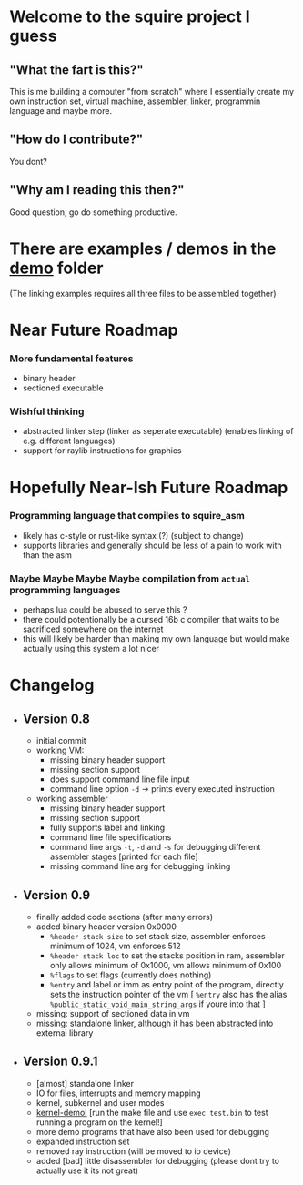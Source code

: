 # Welcome to the squire project I guess
## "What the fart is this?"
This is me building a computer "from scratch" where I essentially create my own instruction set, virtual machine, assembler, linker, programmin language and maybe more.

## "How do I contribute?"
You dont?

## "Why am I reading this then?"
Good question, go do something productive.

# There are examples / demos in the [demo](./demo) folder
(The linking examples requires all three files to be assembled together)

# Near Future Roadmap
### More fundamental features
- binary header
- sectioned executable
### Wishful thinking
- abstracted linker step (linker as seperate executable) (enables linking of e.g. different languages)
- support for raylib instructions for graphics

# Hopefully Near-Ish Future Roadmap
### Programming language that compiles to squire_asm
- likely has c-style or rust-like syntax (?) (subject to change)
- supports libraries and generally should be less of a pain to work with than the asm
### Maybe Maybe Maybe Maybe compilation from `actual` programming languages
- perhaps lua could be abused to serve this ?
- there could potentionally be a cursed 16b c compiler that waits to be sacrificed somewhere on the internet
- this will likely be harder than making my own language but would make actually using this system a lot nicer

# Changelog
- ## Version 0.8
    - initial commit
    - working VM:
        - missing binary header support
        - missing section support
        - does support command line file input
        - command line option `-d` -> prints every executed instruction
    - working assembler
        - missing binary header support
        - missing section support
        - fully supports label and linking
        - command line file specifications
        - command line args `-t`, `-d` and `-s` for debugging different assembler stages [printed for each file]
        - missing command line arg for debugging linking
- ## Version 0.9
    - finally added code sections (after many errors)
    - added binary header version 0x0000
        - `%header stack size` to set stack size, assembler enforces minimum of 1024, vm enforces 512
        - `%header stack loc` to set the stacks position in ram, assembler only allows minimum of 0x1000, vm allows minimum of 0x100
        - `%flags` to set flags (currently does nothing)
        - `%entry` and label or imm as entry point of the program, directly sets the instruction pointer of the vm [ `%entry` also has the alias `%public_static_void_main_string_args` if youre into that ]
    - missing: support of sectioned data in vm
    - missing: standalone linker, although it has been abstracted into external library
- ## Version 0.9.1
    - [almost] standalone linker
    - IO for files, interrupts and memory mapping
    - kernel, subkernel and user modes
    - [kernel-demo!](demo/kernel/) [run the make file and use `exec test.bin` to test running a program on the kernel!]
    - more demo programs that have also been used for debugging
    - expanded instruction set
    - removed ray instruction (will be moved to io device)
    - added [bad] little disassembler for debugging (please dont try to actually use it its not great)